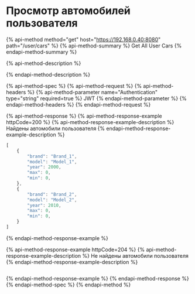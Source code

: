 # Просмотр автомобилей пользователя

{% api-method method="get" host="https://192.168.0.40:8080" path="/user/cars" %}
{% api-method-summary %}
Get All User Cars
{% endapi-method-summary %}

{% api-method-description %}

{% endapi-method-description %}

{% api-method-spec %}
{% api-method-request %}
{% api-method-headers %}
{% api-method-parameter name="Authentication" type="string" required=true %}
JWT
{% endapi-method-parameter %}
{% endapi-method-headers %}
{% endapi-method-request %}

{% api-method-response %}
{% api-method-response-example httpCode=200 %}
{% api-method-response-example-description %}
Найдены автомобили пользователя
{% endapi-method-response-example-description %}

```javascript
[    
    {
        "brand": "Brand_1",
        "model": "Model_1",
        "year": 2000,
        "max": 0,
        "min": 0,
    },
    {
        "brand": "Brand_2",
        "model": "Model_2",
        "year": 2010,
        "max": 0,
        "min": 0,
    }
]    
```
{% endapi-method-response-example %}

{% api-method-response-example httpCode=204 %}
{% api-method-response-example-description %}
Не найдены автомобили пользователя
{% endapi-method-response-example-description %}

```

```
{% endapi-method-response-example %}
{% endapi-method-response %}
{% endapi-method-spec %}
{% endapi-method %}



